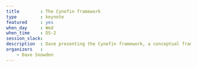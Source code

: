 ```yaml
---
title        : The Cynefin framework
type         : keynote
featured     : yes
when_day     : Wed
when_time    : DS-2
session_slack: 
description  : Dave presenting the Cynefin framework, a conceptual framework used to aid decision-making
organizers   :
    - Dave Snowden 
---
```


